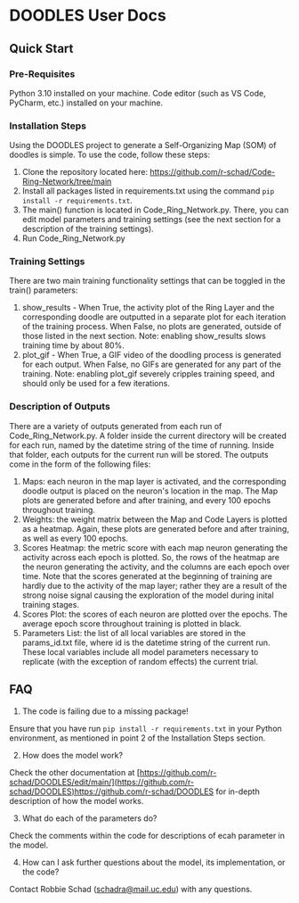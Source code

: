 # DOODLES User Docs
## Quick Start
### Pre-Requisites
Python 3.10 installed on your machine.
Code editor (such as VS Code, PyCharm, etc.) installed on your machine.
### Installation Steps
Using the DOODLES project to generate a Self-Organizing Map (SOM) of doodles is simple. To use the code, follow these steps:
1. Clone the repository located here: https://github.com/r-schad/Code-Ring-Network/tree/main
2. Install all packages listed in requirements.txt using the command `pip install -r requirements.txt`.
3. The main() function is located in Code_Ring_Network.py. There, you can edit model parameters and training settings (see the next section for a description of the training settings).
4. Run Code_Ring_Network.py
### Training Settings
There are two main training functionality settings that can be toggled in the train() parameters:
1. show_results - When True, the activity plot of the Ring Layer and the corresponding doodle are outputted in a separate plot for each iteration of the training process. When False, no plots are generated, outside of those listed in the next section. Note: enabling show_results slows training time by about 80%. 
3. plot_gif - When True, a GIF video of the doodling process is generated for each output. When False, no GIFs are generated for any part of the training. Note: enabling plot_gif severely cripples training speed, and should only be used for a few iterations.
### Description of Outputs
There are a variety of outputs generated from each run of Code_Ring_Network.py. A folder inside the current directory will be created for each run, named by the datetime string of the time of running. Inside that folder, each outputs for the current run will be stored. The outputs come in the form of the following files:
1. Maps: each neuron in the map layer is activated, and the corresponding doodle output is placed on the neuron's location in the map. The Map plots are generated before and after training, and every 100 epochs throughout training.
2. Weights: the weight matrix between the Map and Code Layers is plotted as a heatmap. Again, these plots are generated before and after training, as well as every 100 epochs.
3. Scores Heatmap: the metric score with each map neuron generating the activity across each epoch is plotted. So, the rows of the heatmap are the neuron generating the activity, and the columns are each epoch over time. Note that the scores generated at the beginning of training are hardly due to the activity of the map layer; rather they are a result of the strong noise signal causing the exploration of the model during inital training stages.
4. Scores Plot: the scores of each neuron are plotted over the epochs. The average epoch score throughout training is plotted in black.
5. Parameters List: the list of all local variables are stored in the params_id.txt file, where id is the datetime string of the current run. These local variables include all model parameters necessary to replicate (with the exception of random effects) the current trial.
## FAQ
1. The code is failing due to a missing package!

Ensure that you have run `pip install -r requirements.txt` in your Python environment, as mentioned in point 2 of the Installation Steps section.

2. How does the model work?

Check the other documentation at [https://github.com/r-schad/DOODLES/edit/main/](https://github.com/r-schad/DOODLES)https://github.com/r-schad/DOODLES for in-depth description of how the model works.

3. What do each of the parameters do?

Check the comments within the code for descriptions of ecah parameter in the model.

4. How can I ask further questions about the model, its implementation, or the code?

Contact Robbie Schad (schadra@mail.uc.edu) with any questions.
